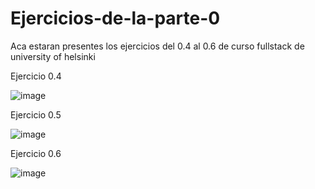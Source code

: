 # Ejercicios-de-la-parte-0
Aca estaran presentes los ejercicios del 0.4 al 0.6 de curso fullstack de university of helsinki

Ejercicio 0.4



![image](https://github.com/Nexbork/Ejercicios-de-la-parte-0/assets/75759057/1b982ca2-40e8-4548-a4c6-4586f6a82021)

Ejercicio 0.5

![image](https://github.com/Nexbork/Ejercicios-de-la-parte-0/assets/75759057/a1f43680-2a84-40c5-a07d-484a44351da2)

Ejercicio 0.6



![image](https://github.com/Nexbork/Ejercicios-de-la-parte-0/assets/75759057/a0ee3f75-a2a8-42c0-82f4-9becdef2ed8f)
